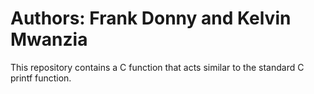 # Authors: Frank Donny and Kelvin Mwanzia
This repository contains a C function that acts
similar to the standard C printf function.

